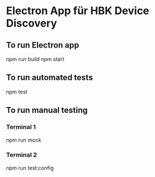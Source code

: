 # Electron App für HBK Device Discovery

## To run Electron app

npm run build
npm start

## To run automated tests

npm test

## To run manual testing

### Terminal 1
npm run mock

### Terminal 2
npm run test:config